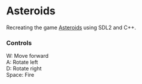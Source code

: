 # Asteroids

Recreating the game [Asteroids](https://www.youtube.com/watch?v=WYSupJ5r2zo) using SDL2 and C++.

### Controls  
W: Move forward  
A: Rotate left  
D: Rotate right  
Space: Fire
